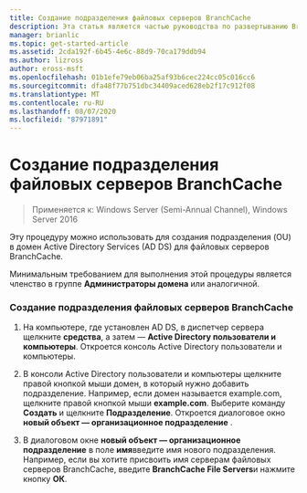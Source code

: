 ```yaml
---
title: Создание подразделения файловых серверов BranchCache
description: Эта статья является частью руководства по развертыванию BranchCache для Windows Server 2016, в котором показано, как развернуть BranchCache в распределенном и размещенном режимах кэша для оптимизации использования пропускной способности глобальной сети в филиалах.
manager: brianlic
ms.topic: get-started-article
ms.assetid: 2cda192f-6b45-4e6c-88d9-70ca179ddb94
ms.author: lizross
author: eross-msft
ms.openlocfilehash: 01b1efe79eb06ba25af93b6cec224cc05c016cc6
ms.sourcegitcommit: dfa48f77b751dbc34409aced628eb2f17c912f08
ms.translationtype: MT
ms.contentlocale: ru-RU
ms.lasthandoff: 08/07/2020
ms.locfileid: "87971891"
---
```

# <a name="create-the-branchcache-file-servers-organizational-unit"></a>Создание подразделения файловых серверов BranchCache

>Применяется к: Windows Server (Semi-Annual Channel), Windows Server 2016

Эту процедуру можно использовать для создания подразделения (OU) в домен Active Directory Services (AD DS) для файловых серверов BranchCache.

Минимальным требованием для выполнения этой процедуры является членство в группе **Администраторы домена** или аналогичной.

### <a name="to-create-the-branchcache-file-servers-organizational-unit"></a>Создание подразделения файловых серверов BranchCache

1.  На компьютере, где установлен AD DS, в диспетчер сервера щелкните **средства**, а затем — **Active Directory пользователи и компьютеры**. Откроется консоль Active Directory пользователи и компьютеры.

2.  В консоли Active Directory пользователи и компьютеры щелкните правой кнопкой мыши домен, в который нужно добавить подразделение. Например, если домен называется example.com, щелкните правой кнопкой мыши **example.com**. Выберите команду **Создать** и щелкните **Подразделение**. Откроется диалоговое окно **новый объект — организационное подразделение** .

3.  В диалоговом окне **новый объект — организационное подразделение** в поле **имя**введите имя нового подразделения. Например, если вы хотите присвоить имя серверам файловых серверов BranchCache, введите **BranchCache File Servers**и нажмите кнопку **ОК**.



